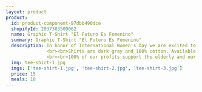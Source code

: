 ```yaml
---
layout: product
product:
  id: product-component-97dbb490dce
  shopifyId: 2037303509062
  name: Graphic T-Shirt "El Futuro Es Femenino" 
  summary: Graphic T-Shirt "El Futuro Es Femenino" 
  description: In honor of International Women's Day we are excited to share with you our newest T-Shirt option! "El Futuro es Femenino" or "The Future is Feminine" is not a shirt taking a stance for women's rights, but highlighting a crucial human rights issue in Guatemala. At Cosechando Felicidad, we firmly believe that the future is indeed female and we seek to empower Guatemalan women through all of our programs. We cannot wait to see how the world changes as the voices of silenced females around the world are heard. We are organization founded by females, employing females, and supporting females through our services. In a culture where the opinions of women are not valued, and even beyond that, not permitted to be shared in many circumstances, we are proud to be empowering women through employment, leadership classes, educative seminars, women's groups, and humanitarian aid. 
               <br><br>Shirts are dark gray and 100% cotton. Available in sizes S-XL
               <br><br>100% of our profits support the elderly and our programs at Cosechando Felicidad Inc. including our feeding program for the elderly. 
  img: tee-shirt-1.jpg
  imgs: ['tee-shirt-1.jpg', 'tee-shirt-2.jpg', 'tee-shirt-3.jpg']
  price: 15
  meals: 18
---
```

